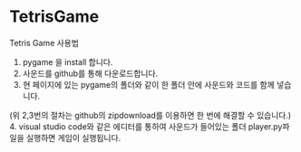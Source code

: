 # TetrisGame
Tetris Game 사용법
 1. pygame 을 install 합니다.
 2. 사운드를 github를 통해 다운로드합니다.
 3. 현 페이지에 있는 pygame의 폴더와 같이 한 폴더 안에 사운드와 코드를 함께 넣습니다.
 
 (위 2,3번의 절차는 github의 zipdownload를 이용하면 한 번에 해결할 수 있습니다.)
 4. visual studio code와 같은 에디터를 통하여 사운드가 들어있는 폴더 player.py파일을 실행하면 게임이 실행됩니다.
